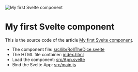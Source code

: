 ![My first Svelte component](https://res.cloudinary.com/practicaldev/image/fetch/s--NC9nfAD6--/c_imagga_scale,f_auto,fl_progressive,h_420,q_auto,w_1000/https://dev-to-uploads.s3.amazonaws.com/uploads/articles/khj27gtaqs5lq6c93l26.png)

# My first Svelte component

This is the source code of the article [My first Svelte component](https://dev.to/robertobutti/my-first-svelte-component-5e1k).

- The component file: [src/lib/RollTheDice.svelte](src/lib/RollTheDice.svelte)
- The HTML file container: [index.html](index.html)
- Load the component: [src/App.svelte](src/App.svelte)
- Bind the Svelte App: [src/main.js](src/main.js)
